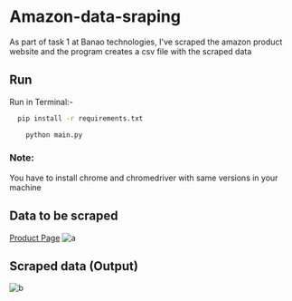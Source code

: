 # Amazon-data-sraping
As part of task 1 at Banao technologies, I've scraped the amazon product website and the program creates a csv file with the scraped data 

## Run

Run in Terminal:-
```bash
  pip install -r requirements.txt
```

```bash
    python main.py
```

<h3>Note:</h3>You have to install chrome and chromedriver with same versions in your machine

## Data to be scraped

<a href='https://www.amazon.in/s?rh=n%3A6612025031&fs=true&ref=lp_6612025031_sar'>Product Page</a>
![a](https://github.com/SiddharthKoyugura/Amazon-data-sraping/assets/93535758/10c13423-9fd3-4ff9-88ec-09cacd96a69d)

## Scraped data (Output)
![b](https://github.com/SiddharthKoyugura/Amazon-data-sraping/assets/93535758/c654afb1-33ff-45ef-9638-9edbe0768caf)
